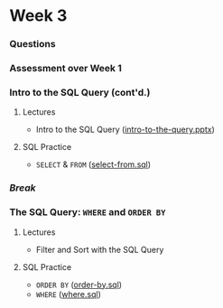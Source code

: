 # Week 3

### Questions

### Assessment over Week 1

### Intro to the SQL Query (cont'd.)

1. Lectures

    + Intro to the SQL Query ([intro-to-the-query.pptx](https://mrrisley.github.io/sql-uc-fall2019/week-1/intro-to-the-query.pptx))

2. SQL Practice

    + `SELECT` & `FROM` ([select-from.sql](https://mrrisley.github.io/sql-uc-fall2019/week-3/select-from.sql))
    
### *Break*

### The SQL Query: `WHERE` and `ORDER BY`

1. Lectures
    
    + Filter and Sort with the SQL Query <!-- ([intro-to-the-query.pptx](https://mrrisley.github.io/sql-uc-fall2019/week-1/intro-to-the-query.pptx)) -->

2. SQL Practice

    + `ORDER BY` ([order-by.sql](https://mrrisley.github.io/sql-uc-fall2019/week-3/order-by.sql))
    + `WHERE` ([where.sql](https://mrrisley.github.io/sql-uc-fall2019/week-3/order-by.sql))

